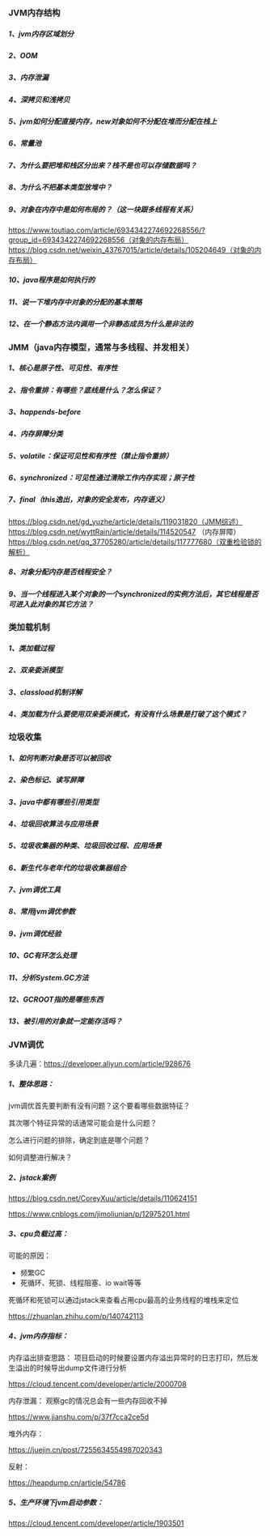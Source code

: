 ### JVM内存结构
##### 1、jvm内存区域划分
##### 2、OOM
##### 3、内存泄漏
##### 4、深拷贝和浅拷贝
##### 5、jvm如何分配直接内存，new对象如何不分配在堆而分配在栈上
##### 6、常量池
##### 7、为什么要把堆和栈区分出来？栈不是也可以存储数据吗？
##### 8、为什么不把基本类型放堆中？
##### 9、对象在内存中是如何布局的？（这一块跟多线程有关系）
https://www.toutiao.com/article/6934342274692268556/?group_id=6934342274692268556（对象的内存布局）
https://blog.csdn.net/weixin_43767015/article/details/105204649（对象的内存布局）
##### 10、java程序是如何执行的
##### 11、说一下堆内存中对象的分配的基本策略
##### 12、在一个静态方法内调用一个非静态成员为什么是非法的



### JMM（java内存模型，通常与多线程、并发相关）
##### 1、核心是原子性、可见性、有序性
##### 2、指令重排：有哪些？底线是什么？怎么保证？
##### 3、happends-before
##### 4、内存屏障分类
##### 5、volatile：保证可见性和有序性（禁止指令重排）
##### 6、synchronized：可见性通过清除工作内存实现；原子性
##### 7、final（this逸出，对象的安全发布，内存语义）
https://blog.csdn.net/gd_yuzhe/article/details/119031820（JMM综述）
https://blog.csdn.net/wyttRain/article/details/114520547 （内存屏障）
https://blog.csdn.net/qq_37705280/article/details/117777680（双重检验锁的解析）
##### 8、对象分配内存是否线程安全？
##### 9、当一个线程进入某个对象的一个synchronized的实例方法后，其它线程是否可进入此对象的其它方法？

### 类加载机制
##### 1、类加载过程
##### 2、双亲委派模型
##### 3、classload机制详解
##### 4、类加载为什么要使用双亲委派模式，有没有什么场景是打破了这个模式？


### 垃圾收集
##### 1、如何判断对象是否可以被回收
##### 2、染色标记、读写屏障
##### 3、java中都有哪些引用类型
##### 4、垃圾回收算法与应用场景
##### 5、垃圾收集器的种类、垃圾回收过程、应用场景
##### 6、新生代与老年代的垃圾收集器组合
##### 7、jvm调优工具
##### 8、常用jvm调优参数
##### 9、jvm调优经验
##### 10、GC有环怎么处理
##### 11、分析System.GC方法
##### 12、GCROOT指的是哪些东西
##### 13、被引用的对象就一定能存活吗？


### JVM调优
多读几遍：https://developer.aliyun.com/article/928676

##### 1、整体思路：
jvm调优首先要判断有没有问题？这个要看哪些数据特征？

其次哪个特征异常的话通常可能会是什么问题？

怎么进行问题的排除，确定到底是哪个问题？

如何调整进行解决？



##### 2、jstack案例
https://blog.csdn.net/CoreyXuu/article/details/110624151

https://www.cnblogs.com/jimoliunian/p/12975201.html


##### 3、cpu负载过高：
可能的原因：
- 频繁GC
- 死循环、死锁、线程阻塞、io wait等等

死循环和死锁可以通过jstack来查看占用cpu最高的业务线程的堆栈来定位

https://zhuanlan.zhihu.com/p/140742113


##### 4、jvm内存指标：
内存溢出排查思路：
项目启动的时候要设置内存溢出异常时的日志打印，然后发生溢出的时候导出dump文件进行分析

https://cloud.tencent.com/developer/article/2000708

内存泄漏：
观察gc的情况总会有一些内存回收不掉

https://www.jianshu.com/p/37f7cca2ce5d

堆外内存：

https://juejin.cn/post/7255634554987020343

反射：

https://heapdump.cn/article/54786

##### 5、生产环境下jvm启动参数：
https://cloud.tencent.com/developer/article/1903501

